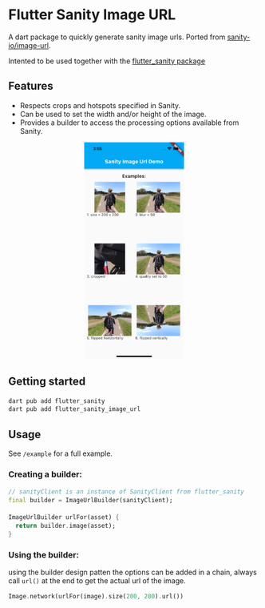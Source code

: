<!--
This README describes the package. If you publish this package to pub.dev,
this README's contents appear on the landing page for your package.

For information about how to write a good package README, see the guide for
[writing package pages](https://dart.dev/guides/libraries/writing-package-pages).

For general information about developing packages, see the Dart guide for
[creating packages](https://dart.dev/guides/libraries/create-library-packages)
and the Flutter guide for
[developing packages and plugins](https://flutter.dev/developing-packages).
-->

# Flutter Sanity Image URL

A dart package to quickly generate sanity image urls.
Ported from [sanity-io/image-url](https://github.com/sanity-io/image-url).

Intented to be used together with the [flutter_sanity package](https://pub.dev/packages/flutter_sanity)

## Features

- Respects crops and hotspots specified in Sanity.
- Can be used to set the width and/or height of the image.
- Provides a builder to access the processing options available from Sanity.

<p align="center">
    <img width="200px" src="./assets/screenshot.png"/>
</p>

## Getting started

```bash
dart pub add flutter_sanity
dart pub add flutter_sanity_image_url
```

## Usage

See `/example` for a full example.

### Creating a builder:

```dart
// sanityClient is an instance of SanityClient from flutter_sanity
final builder = ImageUrlBuilder(sanityClient);

ImageUrlBuilder urlFor(asset) {
  return builder.image(asset);
}
```

### Using the builder:

using the builder design patten the options can be added in a chain, always call `url()` at the end to get the actual url of the image.

```dart
Image.network(urlFor(image).size(200, 200).url())
```
